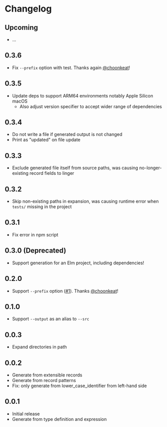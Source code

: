 # Changelog

## Upcoming

* ...

## 0.3.6

* Fix `--prefix` option with test. Thanks again [@choonkeat](https://github.com/)!

## 0.3.5

* Update deps to support ARM64 environments notably Apple Silicon macOS
  * Also adjust version specifier to accept wider range of dependencies

## 0.3.4

* Do not write a file if generated output is not changed
* Print as "updated" on file update

## 0.3.3

* Exclude generated file itself from source paths, was causing no-longer-existing record fields to linger

## 0.3.2

* Skip non-existing paths in expansion, was causing runtime error when `tests/` missing in the project

## 0.3.1

* Fix error in npm script

## 0.3.0 (Deprecated)

* Support generation for an Elm project, including dependencies!

## 0.2.0

* Support `--prefix` option ([#1](https://github.com/ymtszw/setem/pull/1)). Thanks [@choonkeat](https://github.com/)!

## 0.1.0

* Support `--output` as an alias to `--src`

## 0.0.3

* Expand directories in path

## 0.0.2

* Generate from extensible records
* Generate from record patterns
* Fix: only generate from lower_case_identifier from left-hand side

## 0.0.1

* Initial release
* Generate from type definition and expression
